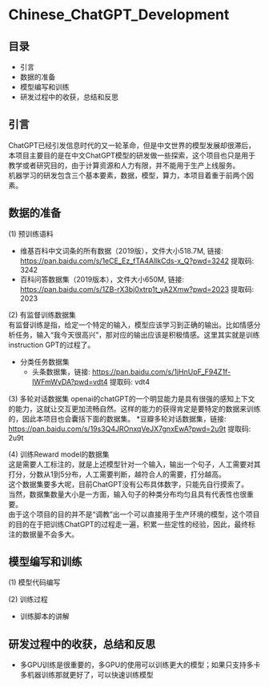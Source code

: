 # Chinese_ChatGPT_Development
## 目录
* 引言
* 数据的准备
* 模型编写和训练
* 研发过程中的收获，总结和反思

## 引言
ChatGPT已经引发信息时代的又一轮革命，但是中文世界的模型发展却很滞后，本项目主要目的是在中文ChatGPT模型的研发做一些探索，这个项目也只是用于教学或者研究目的，由于计算资源和人力有限，并不能用于生产上线服务。<br />
机器学习的研发包含三个基本要素，数据，模型，算力，本项目着重于前两个因素。

## 数据的准备

(1) 预训练语料
* 维基百科中文词条的所有数据（2019版），文件大小518.7M, 链接: https://pan.baidu.com/s/1eCE_Ez_fTA4AllkCds-x_Q?pwd=3242 提取码: 3242
* 百科问答数据集（2019版本），文件大小650M,  链接: https://pan.baidu.com/s/1ZB-rX3bj0xtrp1t_yA2Xmw?pwd=2023 提取码: 2023

(2) 有监督训练数据集 <br />
有监督训练是指，给定一个特定的输入，模型应该学习到正确的输出。比如情感分析任务，输入“我今天很高兴”，那对应的输出应该是积极情感。这里其实就是训练instruction GPT的过程了。

* 分类任务数据集
    * 头条数据集，链接: https://pan.baidu.com/s/1jHnUpF_F94Z1f-IWFmWvDA?pwd=vdt4 提取码: vdt4 
    
(3) 多轮对话数据集
openai的chatGPT的一个明显能力是具有很强的感知上下文的能力，这就让交互更加流畅自然。这样的能力的获得肯定是要特定的数据来训练的，因此本项目也会囊括下面的数据集。
*豆瓣多轮对话数据集，链接: https://pan.baidu.com/s/19s3Q4JROnxqVeJX7gnxEwA?pwd=2u9t 提取码: 2u9t

(4) 训练Reward model的数据集 <br />
这是需要人工标注的，就是上述模型针对一个输入，输出一个句子，人工需要对其打分，分数从1到5分布，人工需要判断，越符合人的需要，打分越高。<br />
这个数据集要多大呢，目前ChatGPT没有公布具体数字，只能先自行摸索了。<br />
当然，数据集数量大小是一方面，输入句子的种类分布均匀且具有代表性也很重要。<br />
由于这个项目的目的并不是“调教”出一个可以直接用于生产环境的模型，这个项目的目的在于把训练ChatGPT的过程走一遍，积累一些定性的经验，因此，最终标注的数据量不会多大。

## 模型编写和训练
(1) 模型代码编写

(2) 训练过程
* 训练脚本的讲解


## 研发过程中的收获，总结和反思
* 多GPU训练是很重要的，多GPU的使用可以训练更大的模型；如果只支持多卡多机器训练那就更好了，可以快速训练模型

